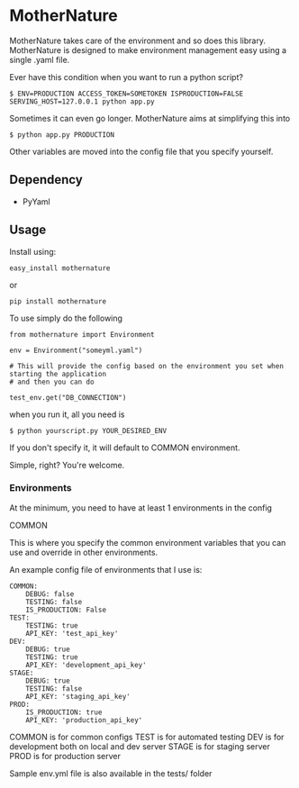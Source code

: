 # MotherNature

MotherNature takes care of the environment and so does this library.
MotherNature is designed to make environment management easy using a single .yaml file.

Ever have this condition when you want to run a python script?

``` 
$ ENV=PRODUCTION ACCESS_TOKEN=SOMETOKEN ISPRODUCTION=FALSE SERVING_HOST=127.0.0.1 python app.py 
```

Sometimes it can even go longer. MotherNature aims at simplifying this into

```
$ python app.py PRODUCTION
```

Other variables are moved into the config file that you specify yourself.

## Dependency

* PyYaml

## Usage

Install using:

``` easy_install mothernature ```

or

``` pip install mothernature ```

To use simply do the following

```
from mothernature import Environment

env = Environment("someyml.yaml")

# This will provide the config based on the environment you set when starting the application
# and then you can do

test_env.get("DB_CONNECTION")

```

when you run it, all you need is

```
$ python yourscript.py YOUR_DESIRED_ENV
```

If you don't specify it, it will default to COMMON environment.

Simple, right? You're welcome.


### Environments

At the minimum, you need to have at least 1 environments in the config

COMMON

This is where you specify the common environment variables that you can use and override in other environments.

An example config file of environments that I use is:

```
COMMON:
    DEBUG: false
    TESTING: false
    IS_PRODUCTION: False
TEST:
    TESTING: true
    API_KEY: 'test_api_key'
DEV:
    DEBUG: true
    TESTING: true
    API_KEY: 'development_api_key'
STAGE:
    DEBUG: true
    TESTING: false
    API_KEY: 'staging_api_key'
PROD:
    IS_PRODUCTION: true
    API_KEY: 'production_api_key'
```

COMMON is for common configs
TEST is for automated testing
DEV is for development both on local and dev server
STAGE is for staging server
PROD is for production server

Sample env.yml file is also available in the tests/ folder
